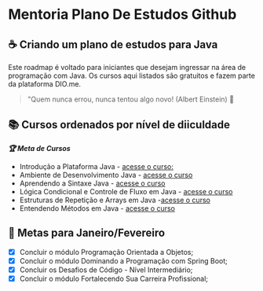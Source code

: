 # Mentoria Plano De Estudos Github

## ☕ Criando um plano de estudos para Java

Este roadmap é voltado para iniciantes que desejam ingressar na área de programação com Java. Os cursos aqui listados são gratuitos e fazem parte da plataforma DIO.me.

> "Quem nunca errou, nunca tentou algo novo!  (Albert Einstein) 👊

## 📚 Cursos ordenados por nível de diiculdade

<b><i>🏆 Meta de Cursos</i></b>

- Introdução a Plataforma Java - [acesse o curso: ](https://web.dio.me/course/introducao-a-plataforma-java/learning/cdc0426c-9371-4af8-aaf0-23fffca6218f?back=/track/orange-tech-backend&tab=undefined&moduleId=undefined)
- Ambiente de Desenvolvimento Java - [acesse o curso](https://web.dio.me/course/ambiente-de-desenvolvimento-java/learning/c88e693f-67ca-4885-a1d1-0069da2aef10?back=/track/orange-tech-backend&tab=undefined&moduleId=undefined)
- Aprendendo a Sintaxe Java - [acesse o curso](https://web.dio.me/course/aprendendo-a-sintaxe-java/learning/f7af647f-d6ef-4663-8a3c-1f63129ee55f?back=/track/orange-tech-backend&tab=undefined&moduleId=undefined)
- Lógica Condicional e Controle de Fluxo em Java - [acesse o curso](https://web.dio.me/course/logica-condicional-e-controle-de-fluxos-em-java/learning/b5616a08-8f2f-4da0-bf9c-0fe384be2b42?back=/track/orange-tech-backend&tab=undefined&moduleId=undefined)
- Estruturas de Repetição e Arrays em Java -[acesse o curso](https://web.dio.me/course/estruturas-de-repeticao-e-arrays-em-java/learning/febaaad5-ea57-4389-a960-2907fa40041c?back=/track/orange-tech-backend&tab=undefined&moduleId=undefined)
- Entendendo Métodos em Java - [acesse o curso](https://web.dio.me/course/entendendo-metodos-java/learning/1d32857c-8137-4b87-8a1c-474300f71648?back=/track/orange-tech-backend&tab=undefined&moduleId=undefined)

## 📝 Metas para Janeiro/Fevereiro

- [X] Concluir o módulo Programação Orientada a Objetos;
- [X] Concluir o módulo Dominando a Programação com Spring Boot;
- [X] Concluir os Desafios de Código - Nível Intermediário;
- [x] Concluir o módulo Fortalecendo Sua Carreira Profissional;
